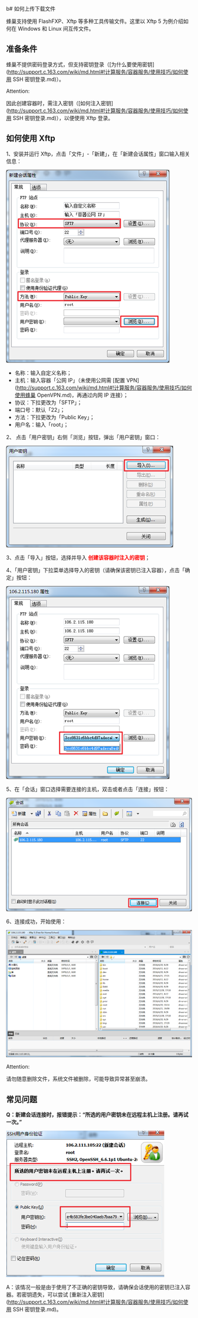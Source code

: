 b# 如何上传下载文件

蜂巢支持使用 FlashFXP、Xftp 等多种工具传输文件。这里以 Xftp 5 为例介绍如何在 Windows 和 Linux 间互传文件。


## 准备条件
蜂巢不提供密码登录方式，但支持密钥登录（[为什么要使用密钥](http://support.c.163.com/wiki/md.html#!计算服务/容器服务/使用技巧/如何使用 SSH 密钥登录.md)）。

<span>Attention:</span><div class="alertContent">因此创建容器时，需注入密钥（[如何注入密钥](http://support.c.163.com/wiki/md.html#!计算服务/容器服务/使用技巧/如何使用 SSH 密钥登录.md)），以便使用 Xftp 登录。</div>

## 如何使用 Xftp
1、安装并运行 Xftp，点击「文件」-「新建」，在「新建会话属性」窗口输入相关信息：

![](../image/如何上传下载文件-新建Xftp会话.png)
* 名称：输入自定义名称；
* 主机：输入容器「公网 IP」（未使用公网需 [配置 VPN](http://support.c.163.com/wiki/md.html#!计算服务/容器服务/使用技巧/如何使用蜂巢 OpenVPN.md)，再通过内网 IP 连接）；
* 协议：下拉更改为「SFTP」；
* 端口号：默认「22」；
* 方法：下拉更改为「Public Key」；
* 用户名：输入「root」；

2、 点击「用户密钥」右侧「浏览」按钮，弹出「用户密钥」窗口：

![](../image/如何上传下载文件-Xftp导入密钥.png)

3、点击「导入」按钮，选择并导入 <font color="red"><b>创建该容器时注入的密钥</b></font>；

4、「用户密钥」下拉菜单选择导入的密钥（请确保该密钥已注入容器），点击「确定」按钮：

![](../image/如何上传下载文件-Xftp选择密钥.png)

5、在「会话」窗口选择需要连接的主机，双击或者点击「连接」按钮：

![](../image/如何上传下载文件-Xftp连接.png)

6、连接成功，开始使用：

![](../image/如何上传下载文件-Xftp连接成功.png)

<span>Attention:</span><div class="alertContent">请勿随意删除文件，系统文件被删除，可能导致异常甚至崩溃。</div>

## 常见问题
**Q：新建会话连接时，报错提示：“所选的用户密钥未在远程主机上注册。请再试一次。”**

![](../image/如何上传下载文件-密钥未在远程主机上注册.png)

A：该情况一般是由于使用了不正确的密钥导致，请确保会话使用的密钥已注入容器。若密钥遗失，可以尝试 [重新注入密钥](http://support.c.163.com/wiki/md.html#!计算服务/容器服务/使用技巧/如何使用 SSH 密钥登录.md)。